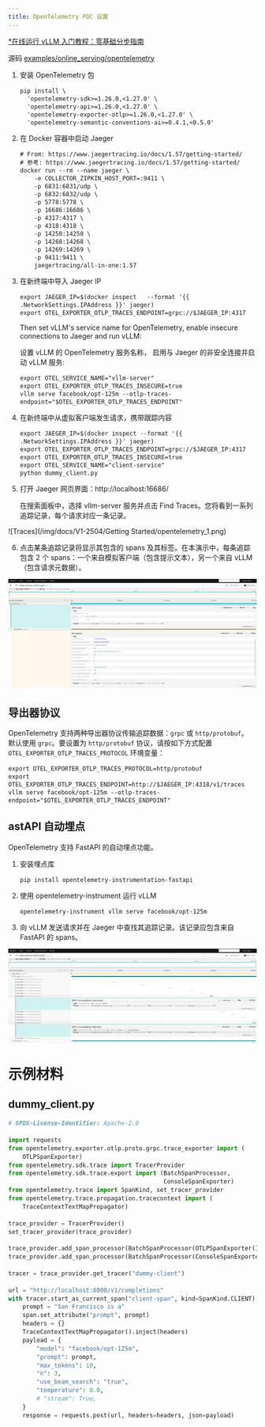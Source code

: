 ```yaml
---
title: OpenTelemetry POC 设置
---
```


[*在线运行 vLLM 入门教程：零基础分步指南](https://openbayes.com/console/public/tutorials/rXxb5fZFr29?utm_source=vLLM-CNdoc&utm_medium=vLLM-CNdoc-V1&utm_campaign=vLLM-CNdoc-V1-25ap)

源码 [examples/online_serving/opentelemetry](https://github.com/vllm-project/vllm/blob/main/examples/online_serving/opentelemetry)

1. 安装 OpenTelemetry 包

    ```console
    pip install \
      'opentelemetry-sdk>=1.26.0,<1.27.0' \
      'opentelemetry-api>=1.26.0,<1.27.0' \
      'opentelemetry-exporter-otlp>=1.26.0,<1.27.0' \
      'opentelemetry-semantic-conventions-ai>=0.4.1,<0.5.0'
    ```


2. 在 Docker 容器中启动 Jaeger
    ```console
    # From: https://www.jaegertracing.io/docs/1.57/getting-started/
    # 参考: https://www.jaegertracing.io/docs/1.57/getting-started/
    docker run --rm --name jaeger \
        -e COLLECTOR_ZIPKIN_HOST_PORT=:9411 \
        -p 6831:6831/udp \
        -p 6832:6832/udp \
        -p 5778:5778 \
        -p 16686:16686 \
        -p 4317:4317 \
        -p 4318:4318 \
        -p 14250:14250 \
        -p 14268:14268 \
        -p 14269:14269 \
        -p 9411:9411 \
        jaegertracing/all-in-one:1.57
    ```

3. 在新终端中导入 Jaeger IP
    ```console
    export JAEGER_IP=$(docker inspect   --format '{{ .NetworkSettings.IPAddress }}' jaeger)
    export OTEL_EXPORTER_OTLP_TRACES_ENDPOINT=grpc://$JAEGER_IP:4317
    ```

    Then set vLLM's service name for OpenTelemetry, enable insecure connections to Jaeger and run vLLM:

    设置 vLLM 的 OpenTelemetry 服务名称， 启用与 Jaeger 的非安全连接并启动 vLLM 服务:

    ```console
    export OTEL_SERVICE_NAME="vllm-server"
    export OTEL_EXPORTER_OTLP_TRACES_INSECURE=true
    vllm serve facebook/opt-125m --otlp-traces-endpoint="$OTEL_EXPORTER_OTLP_TRACES_ENDPOINT"
    ```


4. 在新终端中从虚拟客户端发生请求，携带跟踪内容

    ```console
    export JAEGER_IP=$(docker inspect --format '{{ .NetworkSettings.IPAddress }}' jaeger)
    export OTEL_EXPORTER_OTLP_TRACES_ENDPOINT=grpc://$JAEGER_IP:4317
    export OTEL_EXPORTER_OTLP_TRACES_INSECURE=true
    export OTEL_SERVICE_NAME="client-service"
    python dummy_client.py
    ```

5. 打开 Jaeger 网页界面：http://localhost:16686/


    在搜索面板中，选择 vllm-server 服务并点击 Find Traces。您将看到一系列追踪记录，每个请求对应一条记录。

![Traces](/img/docs/V1-2504/Getting Started/opentelemetry_1.png)

6. 点击某条追踪记录将显示其包含的 spans 及其标签。在本演示中，每条追踪包含 2 个 spans：一个来自模拟客户端（包含提示文本），另一个来自 vLLM（包含请求元数据）。
   
![Spans details](./img/opentelemetry_2.png)

## 导出器协议

OpenTelemetry 支持两种导出器协议传输追踪数据：`grpc` 或 `http/protobuf`。
默认使用 `grpc`。要设置为 `http/protobuf` 协议，请按如下方式配置 `OTEL_EXPORTER_OTLP_TRACES_PROTOCOL` 环境变量：

```console
export OTEL_EXPORTER_OTLP_TRACES_PROTOCOL=http/protobuf
export OTEL_EXPORTER_OTLP_TRACES_ENDPOINT=http://$JAEGER_IP:4318/v1/traces
vllm serve facebook/opt-125m --otlp-traces-endpoint="$OTEL_EXPORTER_OTLP_TRACES_ENDPOINT"
```

## astAPI 自动埋点

OpenTelemetry 支持 FastAPI 的自动埋点功能。

1. 安装埋点库

    ```console
    pip install opentelemetry-instrumentation-fastapi
    ``` 

2. 使用 opentelemetry-instrument 运行 vLLM

    ```console
    opentelemetry-instrument vllm serve facebook/opt-125m
    ```

3. 向 vLLM 发送请求并在 Jaeger 中查找其追踪记录。该记录应包含来自 FastAPI 的 spans。

![FastAPI Spans](./img/opentelemetry_3.png)


# 示例材料
## dummy_client.py
```python
# SPDX-License-Identifier: Apache-2.0

import requests
from opentelemetry.exporter.otlp.proto.grpc.trace_exporter import (
    OTLPSpanExporter)
from opentelemetry.sdk.trace import TracerProvider
from opentelemetry.sdk.trace.export import (BatchSpanProcessor,
                                            ConsoleSpanExporter)
from opentelemetry.trace import SpanKind, set_tracer_provider
from opentelemetry.trace.propagation.tracecontext import (
    TraceContextTextMapPropagator)

trace_provider = TracerProvider()
set_tracer_provider(trace_provider)

trace_provider.add_span_processor(BatchSpanProcessor(OTLPSpanExporter()))
trace_provider.add_span_processor(BatchSpanProcessor(ConsoleSpanExporter()))

tracer = trace_provider.get_tracer("dummy-client")

url = "http://localhost:8000/v1/completions"
with tracer.start_as_current_span("client-span", kind=SpanKind.CLIENT) as span:
    prompt = "San Francisco is a"
    span.set_attribute("prompt", prompt)
    headers = {}
    TraceContextTextMapPropagator().inject(headers)
    payload = {
        "model": "facebook/opt-125m",
        "prompt": prompt,
        "max_tokens": 10,
        "n": 3,
        "use_beam_search": "true",
        "temperature": 0.0,
        # "stream": True,
    }
    response = requests.post(url, headers=headers, json=payload)
```